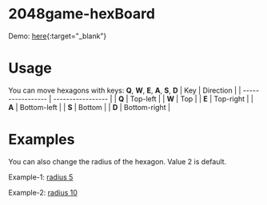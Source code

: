 # 2048game-hexBoard

Demo: [here](http://this.mikalai-2048hex.surge.sh){:target="_blank"}

# Usage
You can move hexagons with keys: **Q**, **W**, **E**, **A**, **S**, **D**
| Key       | Direction       |
| ----------------- | ----------------- |
| **Q** | Top-left |
| **W**    | Top |
| **E**    | Top-right |
| **A**    | Bottom-left |
| **S**    | Bottom |
| **D**    | Bottom-right |

# Examples
You can also change the radius of the hexagon. Value 2 is default.

Example-1: <a href="http://this.mikalai-2048hex.surge.sh/?radius=5" target="_blank">radius 5</a>

Example-2: <a href="http://this.mikalai-2048hex.surge.sh/?radius=10" target="_blank">radius 10</a>
